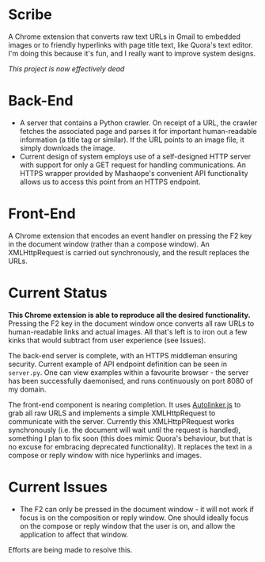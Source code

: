# Scribe
A Chrome extension that converts raw text URLs in Gmail to embedded images or to friendly hyperlinks with page title text, like Quora's text editor. I'm doing this because it's fun, and I really want to improve system designs. 

*This project is now effectively dead*

# Back-End

- A server that contains a Python crawler. On receipt of a URL, the crawler fetches the associated page and parses it for important human-readable information (a title tag or similar). If the URL points to an image file, it simply downloads the image. 
- Current design of system employs use of a self-designed HTTP server with support for only a GET request for handling communications. An HTTPS wrapper provided by Mashaope's convenient API functionality allows us to access this point from an HTTPS endpoint.

# Front-End

A Chrome extension that encodes an event handler on pressing the F2 key in the document window (rather than a compose window). An XMLHttpRequest is carried out synchronously, and the result replaces the URLs. 

# Current Status

**This Chrome extension is able to reproduce all the desired functionality.** Pressing the F2 key in the document window once converts all raw URLs to human-readable links and actual images. All that's left is to iron out a few kinks that would subtract from user experience (see Issues).

The back-end server is complete, with an HTTPS middleman ensuring security. Current example of API endpoint definition can be seen in `server.py`. One can view examples within a favourite browser - the server has been successfully daemonised, and runs continuously on port 8080 of my domain.

The front-end component is nearing completion. It uses [Autolinker.js](https://github.com/gregjacobs/Autolinker.js) to grab all raw URLS and implements a simple XMLHttpRequest to communicate with the server. Currently this XMLHttpPRequest works synchronously (i.e. the document will wait until the request is handled), something I plan to fix soon (this does mimic Quora's behaviour, but that is no excuse for embracing deprecated functionality). It replaces the text in a compose or reply window with nice hyperlinks and images.

# Current Issues

* The F2 can only be pressed in the document window - it will not work if focus is on the composition or reply window. One should ideally focus on the compose or reply window that the user is on, and allow the application to affect that window.


Efforts are being made to resolve this.
